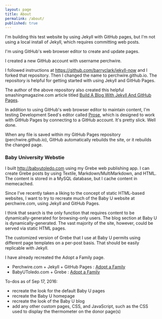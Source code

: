```yaml
---
layout: page
title: About
permalink: /about/
published: true
---
```


I'm building this test website by using Jekyll with GitHub pages, but I'm not using a local install of Jekyll, which requires committing web posts.

I'm using GitHub's web browser editor to create and update pages.

I created a new GitHub account with username perchwire.

I followed instructions at <https://github.com/barryclark/jekyll-now> and I forked that repository. Then I changed the name to perchwire.github.io. The repository is helpful for getting started with using Jekyll and GitHub Pages.

The author of the above repository also created this helpful  smashingmagazine.com article titled [Build A Blog With Jekyll And GitHub Pages](https://www.smashingmagazine.com/2014/08/build-blog-jekyll-github-pages).

In addition to using GitHub's web browser editor to maintain content, I'm testing Development Seed's editor called [Prose](http://prose.io), which is designed to work with GitHub Pages by connecting to a GitHub account. It's pretty slick. Well done.

When any file is saved within my GitHub Pages repository (perchwire.github.io), GitHub automatically rebuilds the site, or it rebuilds the changed page.


### Baby University Webstie

I built <http://babyutoledo.com> using my Grebe web publishing app. I can create Grebe posts by using Textile, Markdown/MultiMarkdown, and HTML. The content is stored in a MySQL database, but I cache content in memecached.

Since I've recently taken a liking to the concept of static HTML-based websites, I want to try to recreate much of the Baby U website at perchwire.com, using Jekyll and GitHub Pages. 

I think that search is the only function that requires content to be dynamically-generated for browsing-only users. The blog section at Baby U is dynamically-generated. The vast majority of the site, however, could be served via static HTML pages.

The customized version of Grebe that I use at Baby U permits using different page templates on a per-post basis. That should be easily replicable with Jekyll.

I have already recreated the Adopt a Family page.

* Perchwire.com + Jekyll + GitHub Pages : [Adopt a Family](http://www.perchwire.com/adopt-a-family/)
* BabyUToledo.com + Grebe : [Adopt a Family](http://babyutoledo.com/4/adopt-a-family)

To-dos as of Sep 17, 2016:

* recreate the look for the default Baby U pages
* recreate the Baby U homepage
* recreate the look of the Baby U blog 
* add any other custom pages, CSS, and JavaScript, such as the CSS used to display the thermometer on the donor page(s)






